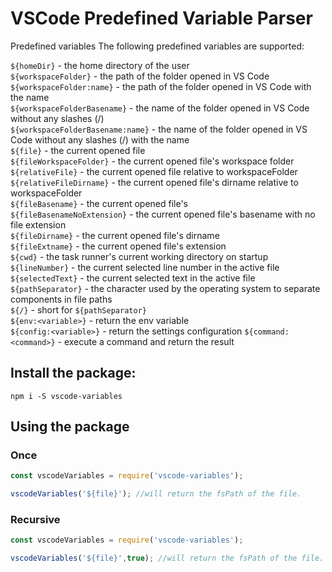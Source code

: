 # VSCode Predefined Variable Parser

Predefined variables
The following predefined variables are supported:

`${homeDir}` - the home directory of the user  
`${workspaceFolder}` - the path of the folder opened in VS Code  
`${workspaceFolder:name}` - the path of the folder opened in VS Code with the name  
`${workspaceFolderBasename}` - the name of the folder opened in VS Code without any slashes (/)  
`${workspaceFolderBasename:name}` - the name of the folder opened in VS Code without any slashes (/) with the name  
`${file}` - the current opened file  
`${fileWorkspaceFolder}` - the current opened file's workspace folder  
`${relativeFile}` - the current opened file relative to workspaceFolder  
`${relativeFileDirname}` - the current opened file's dirname relative to workspaceFolder  
`${fileBasename}` - the current opened file's   
`${fileBasenameNoExtension}` - the current opened file's basename with no file extension  
`${fileDirname}` - the current opened file's dirname  
`${fileExtname}` - the current opened file's extension  
`${cwd}` - the task runner's current working directory on startup  
`${lineNumber}` - the current selected line number in the active file  
`${selectedText}` - the current selected text in the active file  
`${pathSeparator}` - the character used by the operating system to separate components in file paths  
`${/}` - short for `${pathSeparator}`  
`${env:<variable>}` - return the env variable  
`${config:<variable>}` - return the settings configuration
`${command:<command>}` - execute a command and return the result  


## Install the package:
```npm i -S vscode-variables```

## Using the package
### Once
```js
const vscodeVariables = require('vscode-variables');

vscodeVariables('${file}'); //will return the fsPath of the file.
```
### Recursive

```js
const vscodeVariables = require('vscode-variables');

vscodeVariables('${file}',true); //will return the fsPath of the file.
```